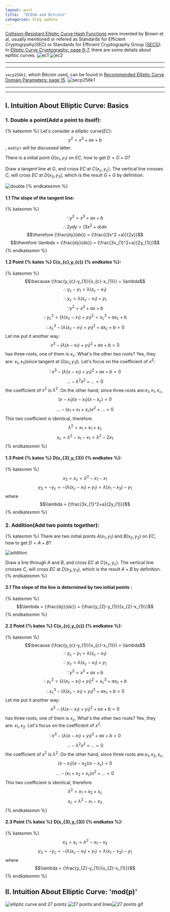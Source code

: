 ```yaml
---
layout: post
title:  "ECDSA and Bitcoin"
categories: blog update
---
```


[Collision-Resistant Elliptic Curve Hash Functions][patent] were invented by Brown et al, usually mentioned or refered as Standards for Efficient Cryptogrpahy(SEC) or Standards for Efficient Cryptography Group ([SECG][secg]).  
In [Elliptic Curve Cryptography: page 6-7][v1-1], there are some details about epllitic curves.
![ec1](/Blog/assets/img/ec1.png)
![ec2](/Blog/assets/img/ec2.png)


----
****  

`secp256k1`, which Bitcoin used, can be found in [Recommended Elliptic Curve Domain Parameters: page 15][v1-2].
![secp256k1](/Blog/assets/img/secp256k1.png)

----
****
## I. Intuition About Elliptic Curve: Basics
### 1. Double a point(Add a point to itself):
{% katexmm %}
   Let's consider a elliptic curve$(EC)$: $$y^2 = x^3 + ax + b$$
   , `mod(p)` will be discussed latter.

   There is a initial point $G(x_{1},y_{1})$ on $EC$, how to get $D = G + G$?

   Draw a tangent line at $G$, and cross $EC$ at $C(x_{c},y_{c})$. The vertical line crosses $C$, will cross $EC$ at $D(x_{3},y_{3})$, which is the result $G+G$ by definition.

   ![double](/Blog/assets/img/muti.png)
{% endkatexmm %}

#### 1.1 The slope of the tangent line:
{% katexmm %}
$$\because  y^2 = x^3 + ax + b$$
$$\therefore 2ydy = (3x^2 +a)dx$$
$$\therefore {\frac{dy}{dx}} = {\frac{(3x^2 +a)}{2y}}$$
$$\therefore \lambda = {\frac{dy}{dx}} = {\frac{3x_{1}^2+a}{2y_{1}}}$$
{% endkatexmm %}

#### 1.2 Point {% katex %}  C(x_{c},y_{c}) {% endkatex %}:
{% katexmm %}
$$\because  {\frac{y_{c}-y_{1}}{x_{c}-x_{1}}} = \lambda$$
$$\therefore y_{c}-y_{1} = \lambda(x_{c}-x_{1})$$
$$\therefore y_{c} = \lambda(x_{c}-x_{1}) + y_{1}$$
$$\because  y^2 = x^3 + ax + b$$
$$\therefore y_{c}^2 = (\lambda(x_{c}-x_{1}) + y_{1})^2 = x_{c}^3 + ax_{c} + b$$
$$\therefore x_{c}^3 - (\lambda(x_{c}-x_{1}) + y_{1})^2 + ax_{c} + b = 0$$
Let me put it another way: $$x^3 - (\lambda(x-x_{1}) + y_{1})^2 + ax + b = 0$$
has three roots, one of them is $x_{c}$.
What's the other two roots? Yes, they are: $x_{1},x_{1}$(since tangent at $G(x_{1},y_{1})$).
Let's focus on the coefficient of $x^2$:
$$\because x^3 - (\lambda(x-x_{1}) + y_{1})^2 + ax + b = 0$$
$$... - \lambda^2x^2 + ... = 0$$
the coefficient of $x^2$ is $\lambda^2$. On the other hand, since three roots are:$x_{1},x_{1},x_{c}$, $$(x-x_{1})(x-x_{1})(x-x_{c})=0$$
$$... - (x_{1}+x_{1}+x_{c})x^2 + ... = 0$$
This two coefficient is identical, therefore $$\lambda^2=x_{1}+x_{1}+x_{c}$$ $$x_{c}=\lambda^2-x_{1}-x_{1}=\lambda^2-2x_{1}$$
{% endkatexmm %}

#### 1.3 Point {% katex %}  D(x_{3},y_{3}) {% endkatex %}:
{% katexmm %}
$$x_{3}=x_{c}=\lambda^2-x_{1}-x_{1}$$
$$y_{3}=-y_{c}= -(\lambda(x_{c}-x_{1}) + y_{1})=\lambda(x_{1}-x_{3}) - y_{1}$$
where $$\lambda = {\frac{3x_{1}^2+a}{2y_{1}}}$$
{% endkatexmm %}


### 2. Addition(Add two points together):
{% katexmm %}
There are two initial points $A(x_{1},y_{1})$ and $B(x_{2},y_{2})$ on $EC$, how to get $D = A + B$?

![addition](/Blog/assets/img/add.png)

Draw a line through $A$ and $B$, and cross $EC$ at $C(x_{c},y_{c})$. The vertical line crosses $C$, will cross $EC$ at $D(x_{3},y_{3})$, which is the result $A+B$ by definition.
{% endkatexmm %}

#### 2.1 The slope of the line is determined by two initial points :
{% katexmm %}
$$\lambda = {\frac{dy}{dx}} = {\frac{y_{2}-y_{1}}{x_{2}-x_{1}}}$$
{% endkatexmm %}

#### 2.2 Point {% katex %}  C(x_{c},y_{c}) {% endkatex %}:
{% katexmm %}
$$\because  {\frac{y_{c}-y_{1}}{x_{c}-x_{1}}} = \lambda$$
$$\therefore y_{c}-y_{1} = \lambda(x_{c}-x_{1})$$
$$\therefore y_{c} = \lambda(x_{c}-x_{1}) + y_{1}$$
$$\because  y^2 = x^3 + ax + b$$
$$\therefore y_{c}^2 = (\lambda(x_{c}-x_{1}) + y_{1})^2 = x_{c}^3 + ax_{c} + b$$
$$\therefore x_{c}^3 - (\lambda(x_{c}-x_{1}) + y_{1})^2 + ax_{c} + b = 0$$
Let me put it another way: $$x^3 - (\lambda(x-x_{1}) + y_{1})^2 + ax + b = 0$$
has three roots, one of them is $x_{c}$.
What's the other two roots? Yes, they are: $x_{1},x_{2}$.
Let's focus on the coefficient of $x^2$:
$$\because x^3 - (\lambda(x-x_{1}) + y_{1})^2 + ax + b = 0$$
$$... - \lambda^2x^2 + ... = 0$$
the coefficient of $x^2$ is $\lambda^2$. On the other hand, since three roots are:$x_{1},x_{2},x_{c}$, $$(x-x_{1})(x-x_{2})(x-x_{c})=0$$
$$... - (x_{1}+x_{2}+x_{c})x^2 + ... = 0$$
This two coefficient is identical, therefore $$\lambda^2=x_{1}+x_{2}+x_{c}$$ $$x_{c}=\lambda^2-x_{1}-x_{2}$$
{% endkatexmm %}

#### 2.3 Point {% katex %}  D(x_{3},y_{3}) {% endkatex %}:
{% katexmm %}
$$x_{3}=x_{c}=\lambda^2-x_{1}-x_{2}$$
$$y_{3}=-y_{c}= -(\lambda(x_{c}-x_{1}) + y_{1})= \lambda(x_{1}-x_{3}) - y_{1}$$
where $$\lambda = {\frac{y_{2}-y_{1}}{x_{2}-x_{1}}}$$
{% endkatexmm %}


## II. Intuition About Elliptic Curve: 'mod(p)'


![elliptic curve and 27 points](/Blog/assets/img/0.png)
![27 points and lines](/Blog/assets/img/27.png)![27 points gif](/Blog/assets/img/EC.gif)



[patent]: https://patentimages.storage.googleapis.com/ed/69/90/4e2edac247a783/US8891756.pdf
[secg]: http://www.secg.org/
[v1-2]: http://www.secg.org/SEC2-Ver-1.0.pdf
[v1-1]: http://www.secg.org/SEC1-Ver-1.0.pdf
